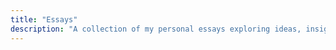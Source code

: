 ```yaml
---
title: "Essays"
description: "A collection of my personal essays exploring ideas, insights, and lessons learned."
---
```


